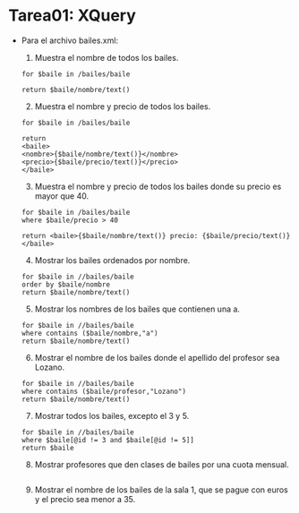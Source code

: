 # Tarea01: XQuery
- Para el archivo bailes.xml:

    1. Muestra el nombre de todos los bailes.

    ```
    for $baile in /bailes/baile
    
    return $baile/nombre/text()
    ```

    2. Muestra el nombre y precio de todos los bailes.

    ```
    for $baile in /bailes/baile

    return
    <baile> 
    <nombre>{$baile/nombre/text()}</nombre>
    <precio>{$baile/precio/text()}</precio>
    </baile>
    ```

    3. Muestra el nombre y precio de todos los bailes donde su precio es mayor que 40.

    ```
    for $baile in /bailes/baile
    where $baile/precio > 40

    return <baile>{$baile/nombre/text()} precio: {$baile/precio/text()}</baile>
    ```

    4. Mostrar los bailes ordenados por nombre.

    ```
    for $baile in //bailes/baile
    order by $baile/nombre
    return $baile/nombre/text()
    ```

    5. Mostrar los nombres de los bailes que contienen una a.

    ```
    for $baile in //bailes/baile
    where contains ($baile/nombre,"a")
    return $baile/nombre/text()
    ```

    6. Mostrar el nombre de los bailes donde el apellido del profesor sea Lozano.

    ```
    for $baile in //bailes/baile
    where contains ($baile/profesor,"Lozano")
    return $baile/nombre/text()
    ```

    7. Mostrar todos los bailes, excepto el 3 y 5.
    ```
    for $baile in //bailes/baile
    where $baile[@id != 3 and $baile[@id != 5]]
    return $baile
    ```

    8. Mostrar profesores que den clases de bailes por una cuota mensual.

    ```
    ```

    9. Mostrar el nombre de los bailes de la sala 1, que se pague con euros y el precio sea menor a 35.

    ```
    ```